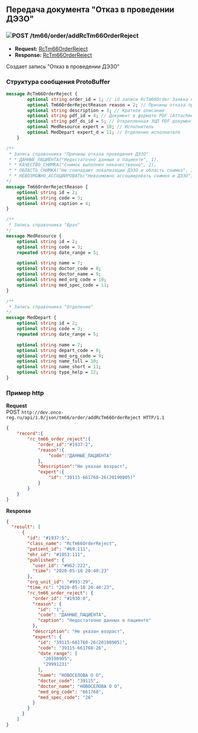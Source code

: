 ## Передача документа "Отказ в проведении ДЭЗО"

### ![POST](../../../../img/post.png) /tm66/order/addRcTm66OrderReject
* **Request:** [RcTm66OrderReject](../../../../types/types.md#com.siams.med.api.Rc.RcTm66OrderReject)
* **Response:** [RcTm66OrderReject](../../../../types/types.md#com.siams.med.api.Rc.RcTm66OrderReject)

Создает запись "Отказ в проведении ДЭЗО"

### Структура сообщения ProtoBuffer

```proto
message RcTm66OrderReject {
        optional string order_id = 1; // id записи RcTm66Order Заявка на ДЭЗО
        optional Tm66OrderRejectReason reason = 2; // Причины отказа проведения ДЭЗО
        optional string description = 3; // Краткое описание
        optional string pdf_id = 4; // Документ в формате PDF (Attachment.id)
        optional string pdf_ds_id = 5; // Открепленная ЭЦП PDF документа (Attachment.id)
        optional MedResource expert = 10; // Исполнитель
        optional MedDepart expert_d = 11; // Отделение исполнителя
    }

/**
 * Запись справочника "Причины отказа проведения ДЭЗО"
 * * ДАННЫЕ_ПАЦИЕНТА("Недостаточно данных о пациенте", 1),
 * * КАЧЕСТВО_СНИМКА("Снимок выполнен некачественно", 2),
 * * ОБЛАСТЬ_СНИМКА("Не совпадают локализации ДЭЗО и область снимка", 3),
 * * НЕВОЗМОЖНО_АССОЦИИРОВАТЬ("Невозможно ассоциировать снимок и ДЭЗО", 4)
*/
message Tm66OrderRejectReason {
    optional string id = 2;
    optional string code = 3;
    optional string caption = 4;
}

/**
 * Запись справочника "Врач"
*/
message MedResource {
    optional string id = 2;
    optional string code = 3;
    repeated string date_range = 5;

    optional string name = 7;
    optional string doctor_code = 8;
    optional string doctor_name = 9;
    optional string med_org_code = 10;
    optional string med_spec_code = 11;
}

/**
 * Запись справочника "Отделение"
*/
message MedDepart {
    optional string id = 2;
    optional string code = 3;
    repeated string date_range = 5;

    optional string name = 7;
    optional string depart_code = 8;
    optional string med_org_code = 9;
    optional string name_full = 10;
    optional string name_short = 11;
    optional string type_help = 12;
}
```

### Пример http

**Request**  
POST `http://dev.onco-reg.ru/api/1.0/json/tm66/order/addRcTm66OrderReject HTTP/1.1`

```json
{
    "record":{
        "rc_tm66_order_reject":{
            "order_id":"#1937:2",
            "reason":{
                "code":"ДАННЫЕ_ПАЦИЕНТА"
            },
            "description":"Не указан возраст",
            "expert":{
                "id": "39115-661768-26(20190905)"
            }
        }
    } 
}
```
**Response**
```json
{
  "result": [
      {
        "id": "#1937:5",
        "class_name": "RcTm66OrderReject",
        "patient_id": "#69:111",
        "ehr_id": "#1053:111",
        "published": {
          "user_id": "#962:222",
          "time": "2020-05-18 20:40:23"
        },
        "org_unit_id": "#993:29",
        "time_rc": "2020-05-18 20:40:23",
        "rc_tm66_order_reject": {
          "order_id": "#1930:0",
          "reason": {
            "id": "1",
            "code": "ДАННЫЕ_ПАЦИЕНТА",
            "caption": "Недостаточно данных о пациенте"
          },
          "description": "Не указан возраст",
          "expert": {
            "id": "39115-661768-26(20190905)",
            "code": "39115-661768-26",
            "date_range": [
              "20190905",
              "29991231"
            ],
            "name": "НОВОСЕЛОВА О О",
            "doctor_code": "39115",
            "doctor_name": "НОВОСЕЛОВА О О",
            "med_org_code": "661768",
            "med_spec_code": "26"
          }
        }
      }
    ]
}
```